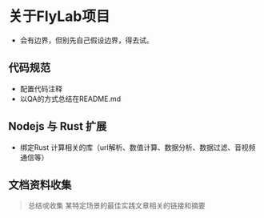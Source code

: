 # 关于FlyLab项目
- 会有边界，但别先自己假设边界，得去试。

## 代码规范
- 配置代码注释
- 以QA的方式总结在README.md

## Nodejs 与 Rust 扩展
- 绑定Rust 计算相关的库（url解析、数值计算、数据分析、数据过滤、音视频通信等）

## 文档资料收集
> 总结戓收集 某特定场景的最佳实践文章相关的链接和摘要